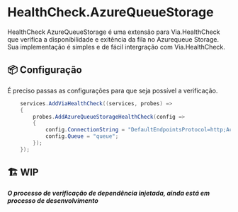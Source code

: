 ﻿# HealthCheck.AzureQueueStorage

HealthCheck AzureQueueStorage é uma extensão para Via.HealthCheck que verifica a disponibilidade e exitência da fila
no Azurequeue Storage.
Sua implementação é simples e de fácil intergração com Via.HealthCheck. </br>

## 📦 Configuração

É preciso passas as configurações para que seja possível a verificação.

```cs
    services.AddViaHealthCheck((services, probes) =>
    {     
        probes.AddAzureQueueStorageHealthCheck(config =>
        {
            config.ConnectionString = "DefaultEndpointsProtocol=http;AccountName=myAccount;AccountKey=myKey;";
            config.Queue = "queue";
        });
    });
```
## 🏗 WIP

***O processo de verificação de dependência injetada, ainda está em processo de desenvolvimento***
